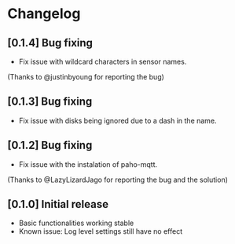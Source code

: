 # Changelog

## [0.1.4] Bug fixing
- Fix issue with wildcard characters in sensor names.

(Thanks to @justinbyoung for reporting the bug)

## [0.1.3] Bug fixing
- Fix issue with disks being ignored due to a dash in the name.

## [0.1.2] Bug fixing
- Fix issue with the instalation of paho-mqtt.

(Thanks to @LazyLizardJago for reporting the bug and the solution)

## [0.1.0] Initial release
- Basic functionalities working stable
- Known issue: Log level settings still have no effect
